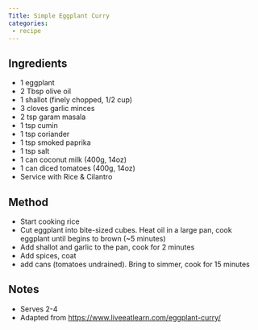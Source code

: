```yaml
---
Title: Simple Eggplant Curry
categories:
 - recipe
---
```


## Ingredients
* 1 eggplant
* 2 Tbsp olive oil
* 1 shallot (finely chopped, 1/2 cup)
* 3 cloves garlic minces
* 2 tsp garam masala
* 1 tsp cumin
* 1 tsp coriander
* 1 tsp smoked paprika
* 1 tsp salt
* 1 can coconut milk (400g, 14oz)
* 1 can diced tomatoes (400g, 14oz)
* Service with Rice & Cilantro


## Method
* Start cooking rice
* Cut eggplant into bite-sized cubes.  Heat oil in a large pan, cook eggplant until begins to brown (~5 minutes)
* Add shallot and garlic to the pan, cook for 2 minutes
* Add spices, coat
* add cans (tomatoes undrained).  Bring to simmer, cook for 15 minutes


## Notes
* Serves 2-4
* Adapted from https://www.liveeatlearn.com/eggplant-curry/
